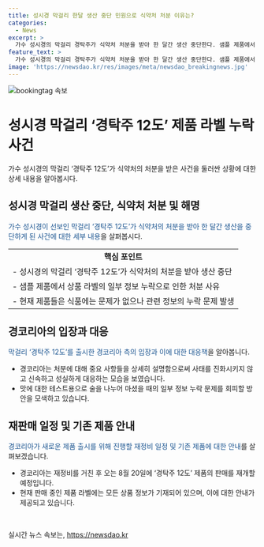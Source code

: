```yaml
---
title: 성시경 막걸리 한달 생산 중단 민원으로 식약처 처분 이유는?
categories:
  - News
excerpt: >
  가수 성시경의 막걸리 경탁주가 식약처 처분을 받아 한 달간 생산 중단한다. 샘플 제품에서 라벨 정보 누락으로 인한 문제로, 제작 미숙으로 발생한 것으로 밝힘. 8월 20일 재판매 예정이며, 현재 라벨에는 모든 정보가 기재돼 있다고 전함. 경코리아는 해당 사태로 인해 죄송하다는 입장과 실수 방지를 강조했다. 해당 제품은 성시경의 주류 브랜드에서 출시한 것으로, 시정작업 및 증량 등을 계획 중인 것으로 전해졌다.
feature_text: >
  가수 성시경의 막걸리 경탁주가 식약처 처분을 받아 한 달간 생산 중단한다. 샘플 제품에서 라벨 정보 누락으로 인한 문제로, 제작 미숙으로 발생한 것으로 밝힘. 8월 20일 재판매 예정이며, 현재 라벨에는 모든 정보가 기재돼 있다고 전함. 경코리아는 해당 사태로 인해 죄송하다는 입장과 실수 방지를 강조했다. 해당 제품은 성시경의 주류 브랜드에서 출시한 것으로, 시정작업 및 증량 등을 계획 중인 것으로 전해졌다.
image: 'https://newsdao.kr/res/images/meta/newsdao_breakingnews.jpg'
---
```


<p><img src="https://newsdao.kr/res/images/meta/newsdao_breakingnews.jpg" alt="bookingtag 속보" /></p>

<h1>성시경 막걸리 ‘경탁주 12도’ 제품 라벨 누락 사건</h1>

<p data-ke-size="size16">가수 성시경의 막걸리 ‘경탁주 12도’가 식약처의 처분을 받은 사건을 둘러싼 상황에 대한 상세 내용을 알아봅시다.</p>

<h2>성시경 막걸리 생산 중단, 식약처 처분 및 해명</h2>

<p><span style="color: #1a5490;">가수 성시경이 선보인 막걸리 ‘경탁주 12도’가 식약처의 처분을 받아 한 달간 생산을 중단하게 된 사건에 대한 세부 내용</span>을 살펴봅시다.</p>

<table>
  <tr>
    <td style="text-align: center; height: 17px;"><b>핵심 포인트</b></td>
  </tr>
  <tr>
    <td style="text-align: left; height: 17px;">- 성시경의 막걸리 ‘경탁주 12도’가 식약처의 처분을 받아 생산 중단</td>
  </tr>
  <tr>
    <td style="text-align: left; height: 17px;">- 샘플 제품에서 상품 라벨의 일부 정보 누락으로 인한 처분 사유</td>
  </tr>
  <tr>
    <td style="text-align: left; height: 17px;">- 현재 제품들은 식품에는 문제가 없으나 관련 정보의 누락 문제 발생</td>
  </tr>
</table>

<h2>경코리아의 입장과 대응</h2>

<p><span style="color: #1a5490;">막걸리 ‘경탁주 12도’를 출시한 경코리아 측의 입장과 이에 대한 대응책</span>을 알아봅니다.</p>

<ul>
  <li>경코리아는 처분에 대해 중요 사항들을 상세히 설명함으로써 사태를 진화시키지 않고 신속하고 성실하게 대응하는 모습을 보였습니다.</li>
  <li>맛에 대한 테스트용으로 술을 나누어 마셨을 때의 일부 정보 누락 문제를 회피할 방안을 모색하고 있습니다.</li>
</ul>

<h2>재판매 일정 및 기존 제품 안내</h2>

<p><span style="color: #1a5490;">경코리아가 새로운 제품 출시를 위해 진행할 재정비 일정 및 기존 제품에 대한 안내</span>를 살펴보겠습니다.</p>

<ul>
  <li>경코리아는 재정비를 거친 후 오는 8월 20일에 ‘경탁주 12도’ 제품의 판매를 재개할 예정입니다.</li>
  <li>현재 판매 중인 제품 라벨에는 모든 상품 정보가 기재되어 있으며, 이에 대한 안내가 제공되고 있습니다.</li>
</ul>

<p data-ke-size="size16">&nbsp;</p>
실시간 뉴스 속보는, <a href="https://newsdao.kr" rel="dofollow">https://newsdao.kr</a>


